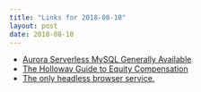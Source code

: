 ```yaml
---
title: "Links for 2018-08-10"
layout: post
date: 2018-08-10
---
```


* [Aurora Serverless MySQL Generally Available](https://aws.amazon.com/blogs/aws/aurora-serverless-ga/)
* [The Holloway Guide to Equity Compensation](https://www.holloway.com/g/equity-compensation/)
* [The only headless browser service.](https://browserless.io/blog/2018/08/01/running-an-indie-business.html)
